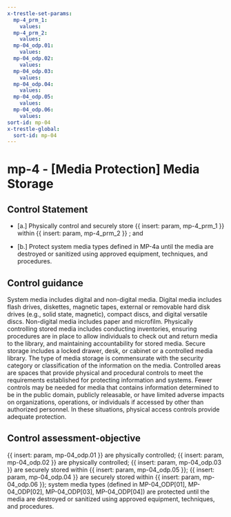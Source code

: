 ```yaml
---
x-trestle-set-params:
  mp-4_prm_1:
    values:
  mp-4_prm_2:
    values:
  mp-04_odp.01:
    values:
  mp-04_odp.02:
    values:
  mp-04_odp.03:
    values:
  mp-04_odp.04:
    values:
  mp-04_odp.05:
    values:
  mp-04_odp.06:
    values:
sort-id: mp-04
x-trestle-global:
  sort-id: mp-04
---
```


# mp-4 - \[Media Protection\] Media Storage

## Control Statement

- \[a.\] Physically control and securely store {{ insert: param, mp-4_prm_1 }} within {{ insert: param, mp-4_prm_2 }} ; and

- \[b.\] Protect system media types defined in MP-4a until the media are destroyed or sanitized using approved equipment, techniques, and procedures.

## Control guidance

System media includes digital and non-digital media. Digital media includes flash drives, diskettes, magnetic tapes, external or removable hard disk drives (e.g., solid state, magnetic), compact discs, and digital versatile discs. Non-digital media includes paper and microfilm. Physically controlling stored media includes conducting inventories, ensuring procedures are in place to allow individuals to check out and return media to the library, and maintaining accountability for stored media. Secure storage includes a locked drawer, desk, or cabinet or a controlled media library. The type of media storage is commensurate with the security category or classification of the information on the media. Controlled areas are spaces that provide physical and procedural controls to meet the requirements established for protecting information and systems. Fewer controls may be needed for media that contains information determined to be in the public domain, publicly releasable, or have limited adverse impacts on organizations, operations, or individuals if accessed by other than authorized personnel. In these situations, physical access controls provide adequate protection.

## Control assessment-objective

{{ insert: param, mp-04_odp.01 }} are physically controlled;
{{ insert: param, mp-04_odp.02 }} are physically controlled;
{{ insert: param, mp-04_odp.03 }} are securely stored within {{ insert: param, mp-04_odp.05 }};
{{ insert: param, mp-04_odp.04 }} are securely stored within {{ insert: param, mp-04_odp.06 }};
system media types (defined in MP-04_ODP[01], MP-04_ODP[02], MP-04_ODP[03], MP-04_ODP[04]) are protected until the media are destroyed or sanitized using approved equipment, techniques, and procedures.
